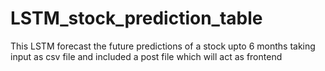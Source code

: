 # LSTM_stock_prediction_table
This LSTM forecast the future predictions of a stock upto 6 months taking input as csv file and included a post file which will act as frontend
